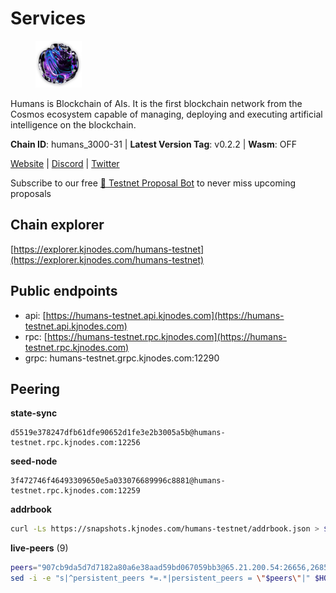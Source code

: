 # Services

<figure><img src="https://raw.githubusercontent.com/kj89/cosmos-images/main/logos/humans.png" alt=""><figcaption></figcaption></figure>

Humans is Blockchain of AIs. It is the first blockchain network  from the Cosmos ecosystem capable of managing, deploying and  executing artificial intelligence on the blockchain.

**Chain ID**: humans_3000-31 | **Latest Version Tag**: v0.2.2 | **Wasm**: OFF

[Website](https://humans.ai) | [Discord](https://discord.gg/humansdotai) | [Twitter](https://twitter.com/humansdotai)



Subscribe to our free [🤖 Testnet Proposal Bot](https://t.me/kjnodes_testnet_proposal_bot) to never miss upcoming proposals


## Chain explorer
[https://explorer.kjnodes.com/humans-testnet](https://explorer.kjnodes.com/humans-testnet)

## Public endpoints

* api: [https://humans-testnet.api.kjnodes.com](https://humans-testnet.api.kjnodes.com)
* rpc: [https://humans-testnet.rpc.kjnodes.com](https://humans-testnet.rpc.kjnodes.com)
* grpc: humans-testnet.grpc.kjnodes.com:12290

## Peering

**state-sync**

```text
d5519e378247dfb61dfe90652d1fe3e2b3005a5b@humans-testnet.rpc.kjnodes.com:12256
```

**seed-node**

```text
3f472746f46493309650e5a033076689996c8881@humans-testnet.rpc.kjnodes.com:12259
```

**addrbook**
```bash
curl -Ls https://snapshots.kjnodes.com/humans-testnet/addrbook.json > $HOME/.humansd/config/addrbook.json
```

**live-peers** (9)
```bash
peers="907cb9da5d7d7182a80a6e38aad59bd067059bb3@65.21.200.54:26656,2685f8e77fec93c99a55f2adb13835a50124d04e@135.181.18.112:55686,d70c9343af28023a78aceb653e885666c12fec3b@138.201.121.185:26687,d5519e378247dfb61dfe90652d1fe3e2b3005a5b@65.109.68.190:12256,6e2dac7a826fa2c21867dc6620b5945574a89865@65.109.155.238:29656,b99df5397a6104fac055f21195f1fb25b77f5704@65.109.92.79:17656,5e1f23a66fafd1a73871f055a6dd2165c01fe1c2@65.109.25.62:26656,35ad999115e2a58540f6cf3bc3b90cc3adc9debc@65.109.116.95:26656,c467f8c292dbbebc654c8429956d15f09eb38a1d@65.109.13.83:26656"
sed -i -e "s|^persistent_peers *=.*|persistent_peers = \"$peers\"|" $HOME/.humansd/config/config.toml
```

